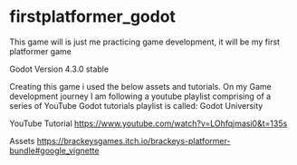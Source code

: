 # firstplatformer_godot

This game will is just me practicing game development, it will be my first platformer game

Godot Version 4.3.0 stable

Creating this game i used the below assets and tutorials.
On my Game development journey I am following a youtube playlist comprising of a series of YouTube Godot tutorials
playlist is called: Godot University

YouTube Tutorial
https://www.youtube.com/watch?v=LOhfqjmasi0&t=135s

Assets
https://brackeysgames.itch.io/brackeys-platformer-bundle#google_vignette
